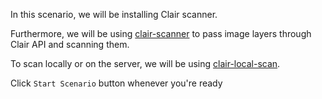 In this scenario, we will be installing Clair scanner.

Furthermore, we will be using [clair-scanner](https://github.com/arminc/clair-scanner) to pass image layers through Clair API and scanning them.

To scan locally or on the server, we will be using [clair-local-scan](https://github.com/arminc/clair-local-scan).

Click `Start Scenario` button whenever you're ready
